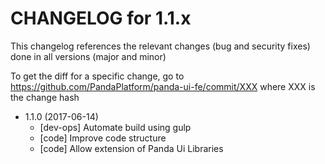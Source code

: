 CHANGELOG for 1.1.x
===================

This changelog references the relevant changes (bug and security fixes) done
in all versions (major and minor)

To get the diff for a specific change, go to https://github.com/PandaPlatform/panda-ui-fe/commit/XXX where
XXX is the change hash

* 1.1.0 (2017-06-14)
  * [dev-ops] Automate build using gulp
  * [code] Improve code structure
  * [code] Allow extension of Panda Ui Libraries
